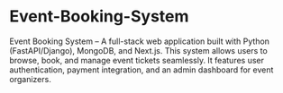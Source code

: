# Event-Booking-System
Event Booking System – A full-stack web application built with Python (FastAPI/Django), MongoDB, and Next.js. This system allows users to browse, book, and manage event tickets seamlessly. It features user authentication, payment integration, and an admin dashboard for event organizers.
